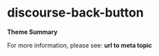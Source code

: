 # discourse-back-button

**Theme Summary**

For more information, please see: **url to meta topic**
